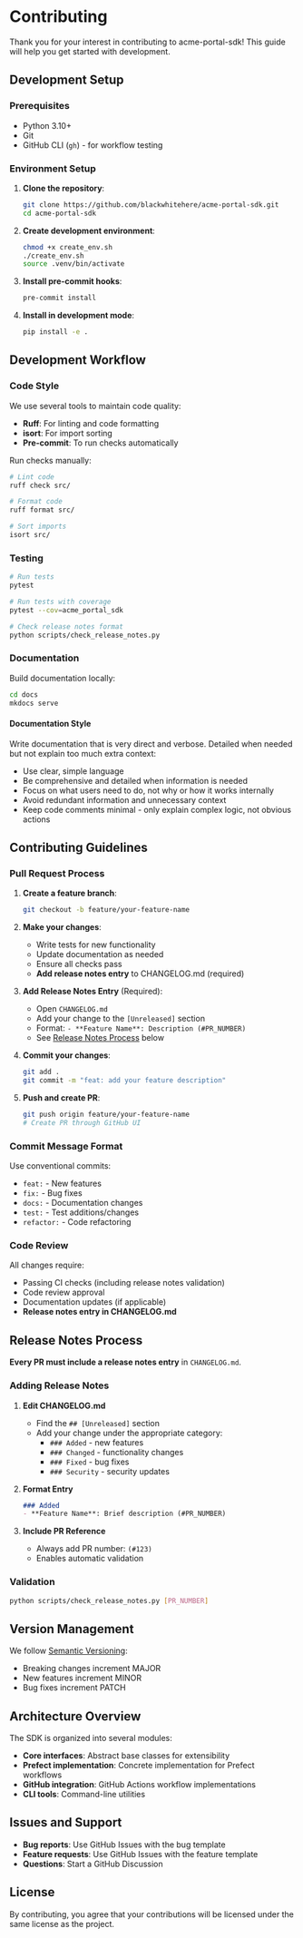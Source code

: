 # Contributing

Thank you for your interest in contributing to acme-portal-sdk! This guide will help you get started with development.

## Development Setup

### Prerequisites

- Python 3.10+
- Git
- GitHub CLI (`gh`) - for workflow testing

### Environment Setup

1. **Clone the repository**:
   ```bash
   git clone https://github.com/blackwhitehere/acme-portal-sdk.git
   cd acme-portal-sdk
   ```

2. **Create development environment**:
   ```bash
   chmod +x create_env.sh
   ./create_env.sh
   source .venv/bin/activate
   ```

3. **Install pre-commit hooks**:
   ```bash
   pre-commit install
   ```

4. **Install in development mode**:
   ```bash
   pip install -e .
   ```

## Development Workflow

### Code Style

We use several tools to maintain code quality:

- **Ruff**: For linting and code formatting
- **isort**: For import sorting
- **Pre-commit**: To run checks automatically

Run checks manually:
```bash
# Lint code
ruff check src/

# Format code
ruff format src/

# Sort imports
isort src/
```

### Testing

```bash
# Run tests
pytest

# Run tests with coverage
pytest --cov=acme_portal_sdk

# Check release notes format
python scripts/check_release_notes.py
```

### Documentation

Build documentation locally:
```bash
cd docs
mkdocs serve
```

#### Documentation Style

Write documentation that is very direct and verbose. Detailed when needed but not explain too much extra context:
- Use clear, simple language
- Be comprehensive and detailed when information is needed
- Focus on what users need to do, not why or how it works internally
- Avoid redundant information and unnecessary context
- Keep code comments minimal - only explain complex logic, not obvious actions

## Contributing Guidelines

### Pull Request Process

1. **Create a feature branch**:
   ```bash
   git checkout -b feature/your-feature-name
   ```

2. **Make your changes**:
   - Write tests for new functionality
   - Update documentation as needed
   - Ensure all checks pass
   - **Add release notes entry** to CHANGELOG.md (required)

3. **Add Release Notes Entry** (Required):
   - Open `CHANGELOG.md`
   - Add your change to the `[Unreleased]` section
   - Format: `- **Feature Name**: Description (#PR_NUMBER)`
   - See [Release Notes Process](#release-notes-process) below

4. **Commit your changes**:
   ```bash
   git add .
   git commit -m "feat: add your feature description"
   ```

5. **Push and create PR**:
   ```bash
   git push origin feature/your-feature-name
   # Create PR through GitHub UI
   ```

### Commit Message Format

Use conventional commits:
- `feat:` - New features
- `fix:` - Bug fixes  
- `docs:` - Documentation changes
- `test:` - Test additions/changes
- `refactor:` - Code refactoring

### Code Review

All changes require:
- Passing CI checks (including release notes validation)
- Code review approval
- Documentation updates (if applicable)
- **Release notes entry in CHANGELOG.md**

## Release Notes Process

**Every PR must include a release notes entry** in `CHANGELOG.md`.

### Adding Release Notes

1. **Edit CHANGELOG.md**
   - Find the `## [Unreleased]` section
   - Add your change under the appropriate category:
     - `### Added` - new features
     - `### Changed` - functionality changes  
     - `### Fixed` - bug fixes
     - `### Security` - security updates

2. **Format Entry**
   ```markdown
   ### Added
   - **Feature Name**: Brief description (#PR_NUMBER)
   ```

3. **Include PR Reference**
   - Always add PR number: `(#123)`
   - Enables automatic validation

### Validation
```bash
python scripts/check_release_notes.py [PR_NUMBER]
```

## Version Management

We follow [Semantic Versioning](https://semver.org/):
- Breaking changes increment MAJOR
- New features increment MINOR  
- Bug fixes increment PATCH

## Architecture Overview

The SDK is organized into several modules:

- **Core interfaces**: Abstract base classes for extensibility
- **Prefect implementation**: Concrete implementation for Prefect workflows
- **GitHub integration**: GitHub Actions workflow implementations
- **CLI tools**: Command-line utilities

## Issues and Support

- **Bug reports**: Use GitHub Issues with the bug template
- **Feature requests**: Use GitHub Issues with the feature template
- **Questions**: Start a GitHub Discussion

## License

By contributing, you agree that your contributions will be licensed under the same license as the project.
